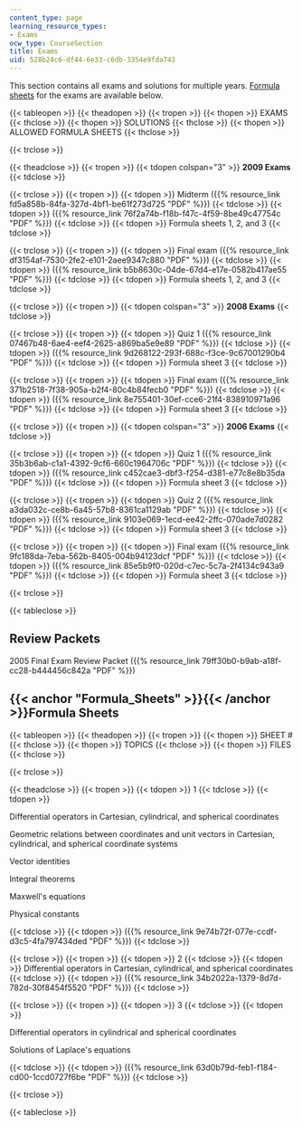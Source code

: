 ```yaml
---
content_type: page
learning_resource_types:
- Exams
ocw_type: CourseSection
title: Exams
uid: 528b24c6-df44-6e33-c6db-3354e9fda743
---
```


This section contains all exams and solutions for multiple years. [Formula sheets](#Formula_Sheets) for the exams are available below.

{{< tableopen >}}
{{< theadopen >}}
{{< tropen >}}
{{< thopen >}}
EXAMS
{{< thclose >}}
{{< thopen >}}
SOLUTIONS
{{< thclose >}}
{{< thopen >}}
ALLOWED FORMULA SHEETS
{{< thclose >}}

{{< trclose >}}

{{< theadclose >}}
{{< tropen >}}
{{< tdopen colspan="3" >}}
**2009 Exams**
{{< tdclose >}}

{{< trclose >}}
{{< tropen >}}
{{< tdopen >}}
Midterm ({{% resource_link fd5a858b-84fa-327d-4bf1-be61f273d725 "PDF" %}})
{{< tdclose >}}
{{< tdopen >}}
({{% resource_link 76f2a74b-f18b-f47c-4f59-8be49c47754c "PDF" %}})
{{< tdclose >}}
{{< tdopen >}}
Formula sheets 1, 2, and 3
{{< tdclose >}}

{{< trclose >}}
{{< tropen >}}
{{< tdopen >}}
Final exam ({{% resource_link df3154af-7530-2fe2-e101-2aee9347c880 "PDF" %}})
{{< tdclose >}}
{{< tdopen >}}
({{% resource_link b5b8630c-04de-67d4-e17e-0582b417ae55 "PDF" %}})
{{< tdclose >}}
{{< tdopen >}}
Formula sheets 1, 2, and 3
{{< tdclose >}}

{{< trclose >}}
{{< tropen >}}
{{< tdopen colspan="3" >}}
**2008 Exams**
{{< tdclose >}}

{{< trclose >}}
{{< tropen >}}
{{< tdopen >}}
Quiz 1 ({{% resource_link 07467b48-6ae4-eef4-2625-a869ba5e9e89 "PDF" %}})
{{< tdclose >}}
{{< tdopen >}}
({{% resource_link 9d268122-293f-688c-f3ce-9c67001290b4 "PDF" %}})
{{< tdclose >}}
{{< tdopen >}}
Formula sheet 3
{{< tdclose >}}

{{< trclose >}}
{{< tropen >}}
{{< tdopen >}}
Final exam ({{% resource_link 371b2518-7f38-905a-b2f4-80c4b84fecb0 "PDF" %}})
{{< tdclose >}}
{{< tdopen >}}
({{% resource_link 8e755401-30ef-cce6-21f4-838910971a96 "PDF" %}})
{{< tdclose >}}
{{< tdopen >}}
Formula sheet 3
{{< tdclose >}}

{{< trclose >}}
{{< tropen >}}
{{< tdopen colspan="3" >}}
**2006 Exams**
{{< tdclose >}}

{{< trclose >}}
{{< tropen >}}
{{< tdopen >}}
Quiz 1 ({{% resource_link 35b3b6ab-c1a1-4392-9cf6-660c1964706c "PDF" %}})
{{< tdclose >}}
{{< tdopen >}}
({{% resource_link c452cae3-dbf3-f254-d381-e77c8e8b35da "PDF" %}})
{{< tdclose >}}
{{< tdopen >}}
Formula sheet 3
{{< tdclose >}}

{{< trclose >}}
{{< tropen >}}
{{< tdopen >}}
Quiz 2 ({{% resource_link a3da032c-ce8b-6a45-57b8-8361ca1129ab "PDF" %}})
{{< tdclose >}}
{{< tdopen >}}
({{% resource_link 9103e069-1ecd-ee42-2ffc-070ade7d0282 "PDF" %}})
{{< tdclose >}}
{{< tdopen >}}
Formula sheet 3
{{< tdclose >}}

{{< trclose >}}
{{< tropen >}}
{{< tdopen >}}
Final exam ({{% resource_link 9fc188da-7eba-562b-8405-004b94123dcf "PDF" %}})
{{< tdclose >}}
{{< tdopen >}}
({{% resource_link 85e5b9f0-020d-c7ec-5c7a-2f4134c943a9 "PDF" %}})
{{< tdclose >}}
{{< tdopen >}}
Formula sheet 3
{{< tdclose >}}

{{< trclose >}}

{{< tableclose >}}

Review Packets
--------------

2005 Final Exam Review Packet ({{% resource_link 79ff30b0-b9ab-a18f-cc28-b444456c842a "PDF" %}})

{{< anchor "Formula_Sheets" >}}{{< /anchor >}}Formula Sheets
------------------------------------------------------------

{{< tableopen >}}
{{< theadopen >}}
{{< tropen >}}
{{< thopen >}}
SHEET #
{{< thclose >}}
{{< thopen >}}
TOPICS
{{< thclose >}}
{{< thopen >}}
FILES
{{< thclose >}}

{{< trclose >}}

{{< theadclose >}}
{{< tropen >}}
{{< tdopen >}}
1
{{< tdclose >}}
{{< tdopen >}}


Differential operators in Cartesian, cylindrical, and spherical coordinates

Geometric relations between coordinates and unit vectors in Cartesian, cylindrical, and spherical coordinate systems

Vector identities

Integral theorems

Maxwell's equations

Physical constants


{{< tdclose >}}
{{< tdopen >}}
({{% resource_link 9e74b72f-077e-ccdf-d3c5-4fa797434ded "PDF" %}})
{{< tdclose >}}

{{< trclose >}}
{{< tropen >}}
{{< tdopen >}}
2
{{< tdclose >}}
{{< tdopen >}}
Differential operators in Cartesian, cylindrical, and spherical coordinates
{{< tdclose >}}
{{< tdopen >}}
({{% resource_link 34b2022a-1379-8d7d-782d-30f8454f5520 "PDF" %}})
{{< tdclose >}}

{{< trclose >}}
{{< tropen >}}
{{< tdopen >}}
3
{{< tdclose >}}
{{< tdopen >}}


Differential operators in cylindrical and spherical coordinates

Solutions of Laplace's equations


{{< tdclose >}}
{{< tdopen >}}
({{% resource_link 63d0b79d-feb1-f184-cd00-1ccd0727f6be "PDF" %}})
{{< tdclose >}}

{{< trclose >}}

{{< tableclose >}}